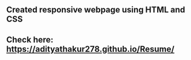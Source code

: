 ##  Created responsive webpage using HTML and CSS
##  Check here: https://adityathakur278.github.io/Resume/
